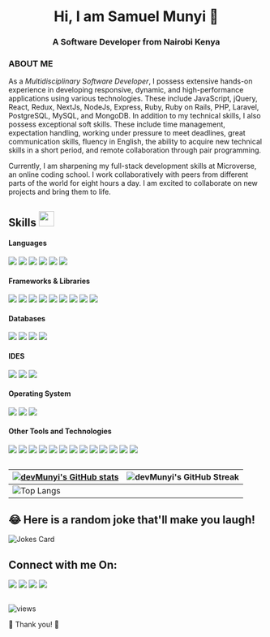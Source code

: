 ### <h1 align="center">Hi, I am Samuel Munyi 👋</h1>
<h3 align="center">A Software Developer from Nairobi Kenya</h3>

### ABOUT ME
As a <i>Multidisciplinary Software Developer</i>, I possess extensive hands-on experience in developing responsive, dynamic, and high-performance applications using various technologies. These include JavaScript, jQuery, React, Redux, NextJs, NodeJs, Express, Ruby, Ruby on Rails, PHP, Laravel, PostgreSQL, MySQL, and MongoDB. In addition to my technical skills, I also possess exceptional soft skills. These include time management, expectation handling, working under pressure to meet deadlines, great communication skills, fluency in English, the ability to acquire new technical skills in a short period, and remote collaboration through pair programming.

Currently, I am sharpening my full-stack development skills at Microverse, an online coding school. I work collaboratively with peers from different parts of the world for eight hours a day. I am excited to collaborate on new projects and bring them to life.

##

## Skills <img src="https://media.giphy.com/media/iY8CRBdQXODJSCERIr/giphy.gif" width="30px">&nbsp; 

<h4> Languages </h4>
<span> 
  <img src="https://img.shields.io/badge/HTML5-E34F26?style=for-the-badge&logo=html5&logoColor=white">
  <img src="https://img.shields.io/badge/CSS3-1572B6?style=for-the-badge&logo=css3&logoColor=white">
  <img src="https://img.shields.io/badge/JavaScript-F7DF1E?style=for-the-badge&logo=javascript&logoColor=black">
  <img src="https://img.shields.io/badge/Node.js-339933?style=for-the-badge&logo=nodedotjs&logoColor=white">
  <img src="https://img.shields.io/badge/PHP-777BB4?style=for-the-badge&logo=php&logoColor=white">
  <img src="https://img.shields.io/badge/Ruby-ED8B00?style=for-the-badge&logo=ruby&logoColor=white">
</span>

<h4> Frameworks & Libraries </h4>
<span>
  <img src="https://img.shields.io/badge/Bootstrap-563D7C?style=for-the-badge&logo=bootstrap&logoColor=white">
  <img src="https://img.shields.io/badge/Ant Design-563D7C?style=for-the-badge&logo=Ant-Design&logoColor=FF2625">
  <img src="https://img.shields.io/badge/Semantic UI-CB3837?style=for-the-badge&logo=Semantic-UI&logoColor=white">
  <img src="https://img.shields.io/badge/React-20232A?style=for-the-badge&logo=react&logoColor=61DAFB">
  <img src="https://img.shields.io/badge/Redux-000000?style=for-the-badge&logo=redux&logoColor=white">
  <img src="https://img.shields.io/badge/Next.js-323330?style=for-the-badge&logo=nextdotjs&logoColor=F7DF1E">
  <img src="https://img.shields.io/badge/Express-339933?style=for-the-badge&logo=express&logoColor=white">
  <img src="https://img.shields.io/badge/Laravel-FF2D20?style=for-the-badge&logo=laravel&logoColor=white">
  <img src="https://img.shields.io/badge/Ruby on Rails-FF2D20?style=for-the-badge&logo=Ruby-on-Rails&logoColor=white">
</span>

<h4> Databases </h4>
<span>
  <img src="https://img.shields.io/badge/PostgreSQL-07405E?style=for-the-badge&logo=postgresql&logoColor=white">
  <img src="https://img.shields.io/badge/MySQL-2C8EBB?style=for-the-badge&logo=mysql&logoColor=white">
  <img src="https://img.shields.io/badge/MongoDB-4EA94B?style=for-the-badge&logo=mongodb&logoColor=white">
  <img src="https://img.shields.io/badge/SQLite-07405E?style=for-the-badge&logo=sqlite&logoColor=white">
</span>

<h4> IDES </h4>
<span>
<img src="https://img.shields.io/badge/Visual_Studio_Code-0078D4?style=for-the-badge&logo=visual%20studio%20code&logoColor=white">
<img src="https://img.shields.io/badge/Sublime_Text-3DDC84?style=for-the-badge&logo=sublime%20text&logoColor=white">
<img src="https://img.shields.io/badge/Atom-66595C?style=for-the-badge&logo=Atom&logoColor=white">

<h4> Operating System </h4>
<span>
  <img src="https://img.shields.io/badge/Linux-FCC624?style=for-the-badge&logo=linux&logoColor=black">
  <img src="https://img.shields.io/badge/Windows-0078D6?style=for-the-badge&logo=windows&logoColor=white">
  <img src="https://img.shields.io/badge/Android-3DDC84?style=for-the-badge&logo=android&logoColor=white">
</span>

<h4> Other Tools and Technologies </h4>
<span>
  <img src="https://img.shields.io/badge/Git-F05032?style=for-the-badge&logo=git&logoColor=white">
  <img src="https://img.shields.io/badge/Xampp-F37623?style=for-the-badge&logo=xampp&logoColor=white">
  <img src="https://img.shields.io/badge/Shell_Script-121011?style=for-the-badge&logo=gnu-bash&logoColor=white">
  <img src="https://img.shields.io/badge/Gitflow-F05032?style=for-the-badge&logo=gitflow&logoColor=white">
  <img src="https://img.shields.io/badge/Markdown-000000?style=for-the-badge&logo=markdown&logoColor=white">
  <img src="https://img.shields.io/badge/Sass-CC6699?style=for-the-badge&logo=sass&logoColor=white">
  <img src="https://img.shields.io/badge/json-5E5C5C?style=for-the-badge&logo=json&logoColor=white">
  <img src="https://img.shields.io/badge/React_Router-CA4245?style=for-the-badge&logo=react-router&logoColor=white">
  <img src="https://img.shields.io/badge/styled-components-DB7093?style=for-the-badge&logo=styled-components&logoColor=white">
  <img src="https://img.shields.io/badge/Font_Awesome-339AF0?style=for-the-badge&logo=fontawesome&logoColor=white">
  <img src="https://img.shields.io/badge/ClI-2C8EBB?style=for-the-badge&logo=cli&logoColor=white">
  <img src="https://img.shields.io/badge/Jest-FF2D20?style=for-the-badge&logo=jest&logoColor=white">
  <img src="https://img.shields.io/badge/RSpec-F37623?style=for-the-badge&logo=rspec&logoColor=white">
</span>

##

| [![devMunyi's GitHub stats](https://github-readme-stats.vercel.app/api?username=devMunyi&show_icons=true&theme=radical)](https://github.com/anuraghazra/github-readme-stats)             | ![devMunyi's GitHub Streak](https://github-readme-streak-stats.herokuapp.com/?user=devMunyi&theme=radical)                                                                                                           |
| --------------------------------------------------------------------------------------------------------------------------------- | ----------------------------------------------------------------------------------------------------------------------------------------------------------------------------------------------------------------- |
| ![Top Langs](https://github-readme-stats.vercel.app/api/top-langs?username=devMunyi&langs_count=8&theme=radical&layout=compact) 
  
    
## 😂 Here is a random joke that'll make you laugh!
![Jokes Card](https://readme-jokes.vercel.app/api)
  
## Connect with me On:
  
<a target="_blank"
href="mailto:samunyi90@gmail.com"><img
src="https://img.shields.io/badge/-Gmail-D14836?style=for-the-badge&logo=Gmail&logoColor=white"></img></a>
<a target="_blank"
href="https://wa.me/+254112553167"><img
src="https://img.shields.io/badge/WhatsApp-25D366?style=for-the-badge&logo=whatsapp&logoColor=white"></a> 
<a target="_blank"
href="https://linkedin.com/in/samuel-munyi"><img
src="https://img.shields.io/badge/-LinkedIn-0077b5?style=for-the-badge&logo=LinkedIn&logoColor=white"></img></a>
<a target="_blank"
href="https://twitter.com/munyi_sam"><img
src="https://img.shields.io/badge/-Twitter-1DA1F2?style=for-the-badge&logo=Twitter&logoColor=white"></img></a>
    
##

![views](https://komarev.com/ghpvc/?username=devMunyi&color=green)

🤝 Thank you! 🤝
